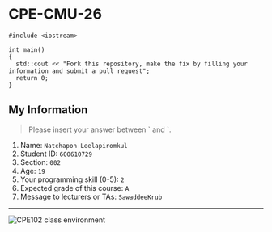 # CPE-CMU-26
>
```
#include <iostream>

int main()
{
  std::cout << "Fork this repository, make the fix by filling your information and submit a pull request";
  return 0;
}
```

## My Information
> Please insert your answer between \` and \`.

1. Name: `Natchapon Leelapiromkul`
2. Student ID: `600610729`
3. Section: `002`
4. Age: `19`
5. Your programming skill (0-5): `2`
6. Expected grade of this course: `A`
7. Message to lecturers or TAs: `SawaddeeKrub`

---
![CPE102 class environment](https://github.com/tmwatchanan/CPE-CMU-26/raw/master/cpe102_class_envi.jpg)
